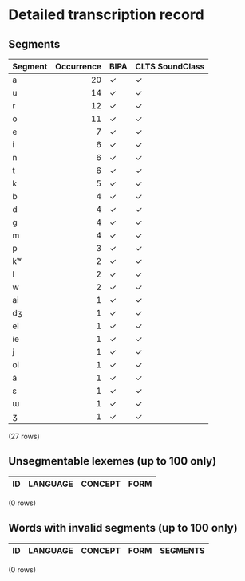 
# Detailed transcription record

## Segments

| Segment | Occurrence | BIPA | CLTS SoundClass |
|:----------|-------------:|:-------|:------------------|
| a | 20 | ✓ | ✓ |
| u | 14 | ✓ | ✓ |
| r | 12 | ✓ | ✓ |
| o | 11 | ✓ | ✓ |
| e | 7 | ✓ | ✓ |
| i | 6 | ✓ | ✓ |
| n | 6 | ✓ | ✓ |
| t | 6 | ✓ | ✓ |
| k | 5 | ✓ | ✓ |
| b | 4 | ✓ | ✓ |
| d | 4 | ✓ | ✓ |
| g | 4 | ✓ | ✓ |
| m | 4 | ✓ | ✓ |
| p | 3 | ✓ | ✓ |
| kʷ | 2 | ✓ | ✓ |
| l | 2 | ✓ | ✓ |
| w | 2 | ✓ | ✓ |
| ai | 1 | ✓ | ✓ |
| dʒ | 1 | ✓ | ✓ |
| ei | 1 | ✓ | ✓ |
| ie | 1 | ✓ | ✓ |
| j | 1 | ✓ | ✓ |
| oi | 1 | ✓ | ✓ |
| ã | 1 | ✓ | ✓ |
| ɛ | 1 | ✓ | ✓ |
| ɯ | 1 | ✓ | ✓ |
| ʒ | 1 | ✓ | ✓ |

(27 rows)



## Unsegmentable lexemes (up to 100 only)

| ID | LANGUAGE | CONCEPT | FORM |
|------|------------|-----------|--------|

(0 rows)



## Words with invalid segments (up to 100 only)

| ID | LANGUAGE | CONCEPT | FORM | SEGMENTS |
|------|------------|-----------|--------|------------|

(0 rows)


